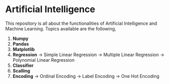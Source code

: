 # Artificial Intelligence

This repository is all about the functionalities of Artificial Intelligence and Machine Learning. Topics available are the following,
  1. **Numpy**
  2. **Pandas**
  3. **Matplotlib**
  4. **Regression**
     -> Simple Linear Regression
     -> Multiple Linear Regression
     -> Polynomial Linear Regression
  5. **Classifier**
  6. **Scalling**
  7. **Encoding**
      -> Ordinal Encoding
      -> Label Encoding
      -> One Hot Encoding 
